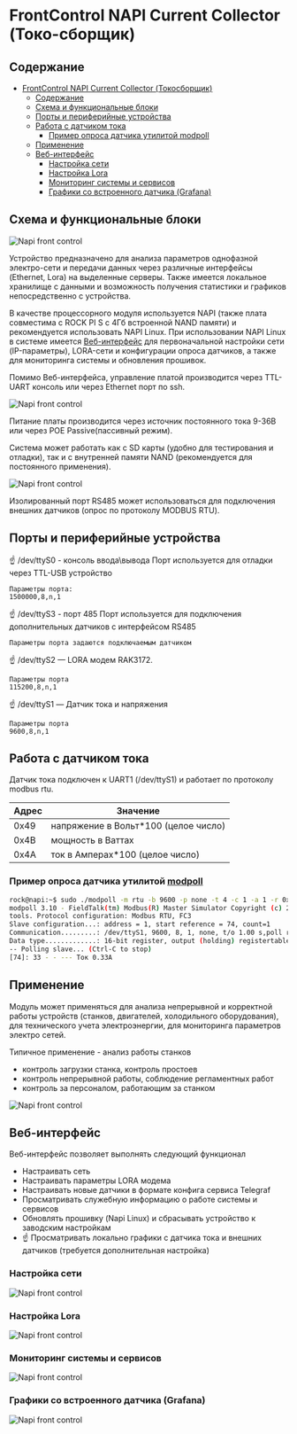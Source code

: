 # FrontControl NAPI Current Collector (Токо-сборщик)

## Содержание

- [FrontControl NAPI Current Collector (Токосборщик)](#frontcontrol-napi-current-collector-токосборщик)
  - [Содержание](#содержание)
  - [Схема и функциональные блоки](#схема-и-функциональные-блоки)
  - [Порты и периферийные устройства](#порты-и-периферийные-устройства)
  - [Работа с датчиком тока](#работа-с-датчиком-тока)
    - [Пример опроса датчика утилитой modpoll](#пример-опроса-датчика-утилитой-modpoll)
  - [Применение](#применение)
  - [Веб-интерфейс](#веб-интерфейс)
    - [Настройка сети](#настройка-сети)
    - [Настройка Lora](#настройка-lora)
    - [Мониторинг системы и сервисов](#мониторинг-системы-и-сервисов)
    - [Графики со встроенного датчика (Grafana)](#графики-со-встроенного-датчика-grafana)

## Схема и функциональные блоки

 ![Napi front control](img-c/c0.png)

Устройство предназначено для анализа параметров однофазной электро-сети
и передачи данных через различные интерфейсы (Ethernet, Lora) на выделенные серверы. Также имеется локальное хранилище с данными и возможность получения
статистики и графиков непосредственно с устройства.

В качестве процессорного модуля используется NAPI (также плата совместима с ROCK PI S c 4Гб встроенной NAND памяти) и рекомендуется использовать NAPI Linux.
При использовании NAPI Linux в системе имеется [Веб-интерфейс](#веб-интерфейс) для первоначальной настройки сети (IP-параметры), LORA-сети и конфигурации опроса датчиков, а также для мониторинга системы и обновления прошивок.

Помимо Веб-интерфейса, управление платой производится через TTL-UART консоль или через Ethernet порт по ssh.

 ![Napi front control](img-c/c1.png)

 Питание платы производится через источник постоянного тока 9-36В или через POE Passive(пассивный режим).

 Система может работать как с SD карты (удобно для тестирования и отладки), так и с внутренней памяти NAND (рекомендуется для постоянного применения).

 ![Napi front control](img-c/c2.png)

Изолированный порт RS485 может использоваться для подключения внешних датчиков (опрос по протоколу MODBUS RTU).

## Порты и периферийные устройства

:point_up: /dev/ttyS0 - консоль ввода\вывода
Порт используется для отладки через TTL-USB устройство

```
Параметры порта:
1500000,8,n,1
```

:point_up: /dev/ttyS3 - порт 485
Порт используется для подключения дополнительных датчиков с интерфейсом RS485

```
Параметры порта задаются подключаемым датчиком
 ```

:point_up: /dev/ttyS2 — LORA модем RAK3172.

```
Параметры порта
115200,8,n,1
```

:point_up: /dev/ttyS1 — Датчик тока и напряжения

```
Параметры порта
9600,8,n,1
```

## Работа с датчиком тока

Датчик тока подключен к UART1 (/dev/ttyS1) и работает по
протоколу modbus rtu.

| Адрес | Значение                           |
--------|------------------------------------|
|0x49   |напряжение в Вольт*100 (целое число)|
|0x4B   |мощность в Ваттах                   |
|0x4A   |ток в Амперах*100 (целое число)     |

### Пример опроса датчика утилитой [modpoll](https://www.modbusdriver.com/modpoll.html)

```bash
rock@napi:~$ sudo ./modpoll -m rtu -b 9600 -p none -t 4 -c 1 -a 1 -r 0x4A /dev/ttyS1
modpoll 3.10 - FieldTalk(tm) Modbus(R) Master Simulator Copyright (c) 2002-2021 proconX Pty Ltd Visit https://www.modbusdriver.com for Modbus libraries and
tools. Protocol configuration: Modbus RTU, FC3
Slave configuration...: address = 1, start reference = 74, count=1
Communication.........: /dev/ttyS1, 9600, 8, 1, none, t/o 1.00 s,poll rate 1000 ms
Data type.............: 16-bit register, output (holding) registertable
-- Polling slave... (Ctrl-C to stop)
[74]: 33 - - --- Ток 0.33А
```

## Применение

Модуль может применяться для анализа непрерывной и корректной работы устройств (станков, двигателей, холодильного оборудования), для технического учета электроэнергии, для мониторинга параметров электро сетей.

Типичное применение - анализ работы станков

- контроль загрузки станка, контроль простоев
- контроль непрерывной работы, соблюдение регламентных работ
- контроль за персоналом, работающим за станком

![Napi front control](img-c/c3.png)

## Веб-интерфейс

Веб-интерфейс позволяет выполнять следующий функционал

- Настраивать сеть
- Настраивать параметры LORA модема
- Настраивать новые датчики в формате конфига сервиса Telegraf
- Просматривать служебную информацию о работе системы и сервисов
- Обновлять прошивку (Napi Linux) и сбрасывать устройство к заводским настройкам
- :point_up: Просматривать локально графики с датчика тока и внешних датчиков (требуется дополнительная настройка)

### Настройка сети

![Napi front control](img-c/в2.png)

### Настройка Lora

![Napi front control](img-c/в1.png)

### Мониторинг системы и сервисов

![Napi front control](img-c/в3.png)

### Графики со встроенного датчика (Grafana)

![Napi front control](img-c/в4.png)
